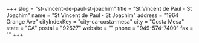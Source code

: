 +++
slug = "st-vincent-de-paul-st-joachim"
title = "St Vincent de Paul - St Joachim"
name = "St Vincent de Paul - St Joachim"
address = "1964 Orange Ave"
cityIndexKey = "city-ca-costa-mesa"
city = "Costa Mesa"
state = "CA"
postal = "92627"
website = ""
phone = "949-574-7400"
fax = ""
+++
